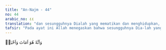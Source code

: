 ```yaml
---
title: "An-Najm - 44"
no: 44
arabic_no: ٤٤
translation: "dan sesungguhnya Dialah yang mematikan dan menghidupkan, "
tafsir: "Pada ayat ini Allah menegaskan bahwa sesungguhnya Dia-lah yang menjadikan mati dan hidup karena Dia adalah zat yang sanggup untuk menghidupkan, mematikan dan menghidupkan kembali. Yang menciptakan mati dan hidup, untuk menguji kamu, siapa di antara kamu yang lebih baik amalnya. Dan Dia Mahaperkasa, Maha Pengampun. (al-Mulk/67: 2)"
---
```

وَاَنَّهٗ هُوَ اَمَاتَ وَاَحْيَاۙ  